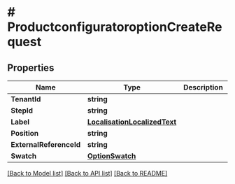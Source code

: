 # # ProductconfiguratoroptionCreateRequest


## Properties 


Name | Type | Description | Notes
------------ | ------------- | ------------- | -------------
**TenantId**| **string** |   | [optional]
**StepId**| **string** |   | [optional]
**Label**| [**LocalisationLocalizedText**](LocalisationLocalizedText.md) |   | [optional]
**Position**| **string** |   | [optional]
**ExternalReferenceId**| **string** |   | [optional]
**Swatch**| [**OptionSwatch**](OptionSwatch.md) |   | [optional]


[[Back to Model list]](../../README.md#models) [[Back to API list]](../../README.md#endpoints) [[Back to README]](../../README.md)


